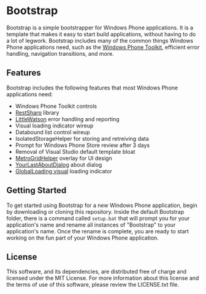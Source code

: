 Bootstrap
=========

Bootstrap is a simple bootstrapper for Windows Phone applications. It is a template that makes it easy to start build applications, without having to do a lot of legwork. Bootstrap includes many of the common things Windows Phone applications need, such as the [Windows Phone Toolkit](http://phone.codeplex.com), efficient error handling, navigation transitions, and more.


Features
--------

Bootstrap includes the following features that most Windows Phone applications need:

* Windows Phone Toolkit controls
* [RestSharp](http://restsharp.org) library
* [LittleWatson](http://blogs.msdn.com/b/andypennell/archive/2010/11/01/error-reporting-on-windows-phone-7.aspx) error handling and reporting
* Visual loading indicator wireup
* Databound list control wireup
* IsolatedStorageHelper for storing and retreiving data
* Prompt for Windows Phone Store review after 3 days
* Removal of Visual Studio default template bloat
* [MetroGridHelper](http://www.jeff.wilcox.name/2011/10/metrogridhelper) overlay for UI design
* [YourLastAboutDialog](http://ylad.codeplex.com) about dialog
* [GlobalLoading visual](http://www.jeff.wilcox.name/2011/07/creating-a-global-progressindicator-experience-using-the-windows-phone-7-1-sdk-beta-2/) loading indicator


Getting Started
---------------

To get started using Bootstrap for a new Windows Phone application, begin by downloading or cloning this repository. Inside the default Bootstrap folder, there is a command called `setup.bat` that will prompt you for your application's name and rename all instances of "Bootstrap" to your application's name. Once the rename is complete, you are ready to start working on the fun part of your Windows Phone application.


License
-------

This software, and its dependencies, are distributed free of charge and licensed under the MIT License. For more information about this license and the terms of use of this software, please review the LICENSE.txt file.
